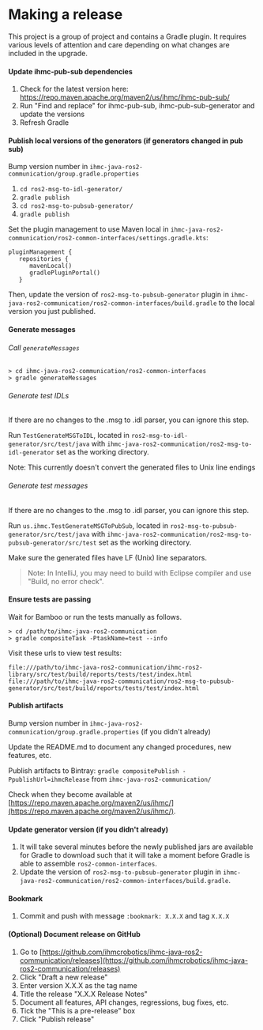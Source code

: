 # Making a release

This project is a group of project and contains a Gradle plugin. It requires various levels of attention and care
depending on what changes are included in the upgrade.

#### Update ihmc-pub-sub dependencies

1. Check for the latest version here: https://repo.maven.apache.org/maven2/us/ihmc/ihmc-pub-sub/
1. Run "Find and replace" for ihmc-pub-sub, ihmc-pub-sub-generator and update the versions
1. Refresh Gradle


#### Publish local versions of the generators (if generators changed in pub sub)

Bump version number in `ihmc-java-ros2-communication/group.gradle.properties`

1.  `cd ros2-msg-to-idl-generator/`
1. `gradle publish`
1.  `cd ros2-msg-to-pubsub-generator/`
1. `gradle publish`

Set the plugin management to use Maven local in 
`ihmc-java-ros2-communication/ros2-common-interfaces/settings.gradle.kts`:

```
pluginManagement {
   repositories {
      mavenLocal()
      gradlePluginPortal()
   }
```

Then, update the version of `ros2-msg-to-pubsub-generator` plugin in `ihmc-java-ros2-communication/ros2-common-interfaces/build.gradle` to the local version you just published.

#### Generate messages

###### Call `generateMessages`

```
> cd ihmc-java-ros2-communication/ros2-common-interfaces
> gradle generateMessages
```

###### Generate test IDLs

If there are no changes to the .msg to .idl parser, you can ignore this step.

Run `TestGenerateMSGToIDL`, 
located in `ros2-msg-to-idl-generator/src/test/java` 
with `ihmc-java-ros2-communication/ros2-msg-to-idl-generator` set as the working directory.

Note: This currently doesn't convert the generated files to Unix line endings

###### Generate test messages

If there are no changes to the .msg to .idl parser, you can ignore this step.

Run `us.ihmc.TestGenerateMSGToPubSub`, 
located in `ros2-msg-to-pubsub-generator/src/test/java` 
with `ihmc-java-ros2-communication/ros2-msg-to-pubsub-generator/src/test` set as the working directory.

Make sure the generated files have LF (Unix) line separators.

> Note: In IntelliJ, you may need to build with Eclipse compiler and use "Build, no error check".

#### Ensure tests are passing

Wait for Bamboo or run the tests manually as follows.

```
> cd /path/to/ihmc-java-ros2-communication
> gradle compositeTask -PtaskName=test --info
```
Visit these urls to view test results:

```
file:///path/to/ihmc-java-ros2-communication/ihmc-ros2-library/src/test/build/reports/tests/test/index.html
file:///path/to/ihmc-java-ros2-communication/ros2-msg-to-pubsub-generator/src/test/build/reports/tests/test/index.html
```

#### Publish artifacts

Bump version number in `ihmc-java-ros2-communication/group.gradle.properties` (if you didn't already)

Update the README.md to document any changed procedures, new features, etc.

Publish artifacts to Bintray: `gradle compositePublish -PpublishUrl=ihmcRelease` from `ihmc-java-ros2-communication/`

Check when they become available at [https://repo.maven.apache.org/maven2/us/ihmc/](https://repo.maven.apache.org/maven2/us/ihmc/).

#### Update generator version (if you didn't already)

1. It will take several minutes before the newly published jars are available for Gradle to download such that it will take a moment 
before Gradle is able to assemble `ros2-common-interfaces`.
1. Update the version of `ros2-msg-to-pubsub-generator` plugin in `ihmc-java-ros2-communication/ros2-common-interfaces/build.gradle`.

#### Bookmark

1. Commit and push with message `:bookmark: X.X.X` and tag `X.X.X`

#### (Optional) Document release on GitHub

1. Go to [https://github.com/ihmcrobotics/ihmc-java-ros2-communication/releases](https://github.com/ihmcrobotics/ihmc-java-ros2-communication/releases)
1. Click "Draft a new release"
1. Enter version X.X.X as the tag name
1. Title the release "X.X.X Release Notes"
1. Document all features, API changes, regressions, bug fixes, etc.
1. Tick the "This is a pre-release" box
1. Click "Publish release"
